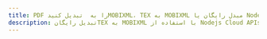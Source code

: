 ---title: PDF را به  تبدیل کنیدMOBIXML، TEX به MOBIXML مبدل رایگان یا Nodejs SDKdescription: تبدیل رایگانTEX به MOBIXML با استفاده از Nodejs Cloud APIs & SDK همچنین اسناد PDF را در Cloud ایجاد، ویرایش و رندر کنید.---